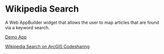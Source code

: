 # Wikipedia Search

A Web AppBuilder widget that allows the user to map articles that are found via a keyword search.

[Demo App](http://gavinr.github.io/wab-wikipedia-search/)

[Wikipedia Search on ArcGIS Codesharing](http://www.arcgis.com/home/item.html?id=3aece72355ea4106a1770e52efc7bc92)
